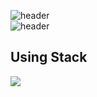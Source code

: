 ![header](https://capsule-render.vercel.app/api?type=waving&color=random&height=150&section=header&text=갓생%20일기&fontSize=70)<br>
![header](https://capsule-render.vercel.app/api?type=waving&color=random&height=150&section=footer&text=GodLife%20Diary&fontSize=70)

## Using Stack
<img src="https://img.shields.io/badge/Spring-#6DB33F?style=for-the-badge&logo=Spring&logoColor=white">